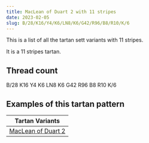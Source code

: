 ```yaml
---
title: MacLean of Duart 2 with 11 stripes
date: 2023-02-05
slug: B/28/K16/Y4/K6/LN8/K6/G42/R96/B8/R10/K/6
---
```

This is a list of all the tartan sett variants with 11 stripes.

It is a 11 stripes tartan.


## Thread count
B/28 K16 Y4 K6 LN8 K6 G42 R96 B8 R10 K/6

## Examples of this tartan pattern

| Tartan Variants |
|---------------|
| [MacLean of Duart 2](/variants/b/28/k16/y4/k6/ln8/k6/g42/r96/b8/r10/k/6-b5480b0-g008000-k000000-lne0e0e0-rc00000-yf0c000)||
